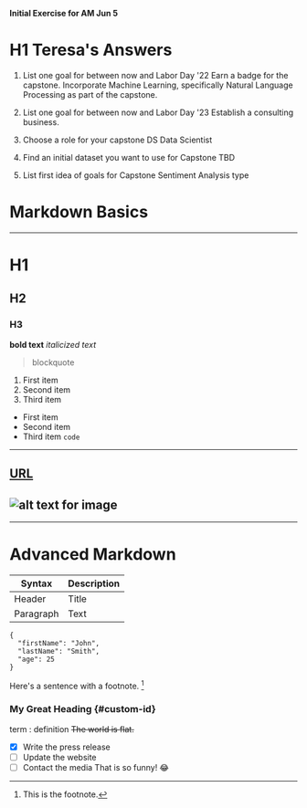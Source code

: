 **Initial Exercise for AM Jun 5**

# H1 Teresa's Answers
1. List one goal for between now and Labor Day '22
   Earn a badge for the capstone.
   Incorporate Machine Learning, specifically Natural Language Processing as part of the capstone.

1. List one goal for between now and Labor Day '23
   Establish a consulting business.

1. Choose a role for your capstone
   DS Data Scientist
 
1. Find an initial dataset you want to use for Capstone
   TBD

1. List first idea of goals for Capstone
   Sentiment Analysis type


# Markdown Basics
---
# H1
## H2
### H3
**bold text**
*italicized text*
> blockquote
1. First item
2. Second item
3. Third item
- First item
- Second item
- Third item
`code`
---
[URL](https://www.example.com)
---
![alt text for image](image.jpg)
---
---
 

# Advanced  Markdown
| Syntax | Description |
| ----------- | ----------- |
| Header | Title |
| Paragraph | Text |
```
{
  "firstName": "John",
  "lastName": "Smith",
  "age": 25
}
```
Here's a sentence with a footnote. [^1]

[^1]: This is the footnote.
### My Great Heading {#custom-id}
term
: definition
~~The world is flat.~~
- [x] Write the press release
- [ ] Update the website
- [ ] Contact the media
That is so funny! :joy:
